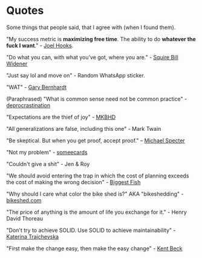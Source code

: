 # Quotes
Some things that people said, that I agree with (when I found them).

"My success metric is **maximizing free time**. The ability to do **whatever the fuck I want**." - [Joel Hooks](https://joelhooks.com/blog/2016/04/08/setting-goals-for-my-version-of-success). 

"Do what you can, with what you’ve got, where you are." - [Squire Bill Widener](https://suebrewton.com/2014/12/31/squire-bill-widener-vs-theodore-roosevelt/)

"Just say lol and move on" - Random WhatsApp sticker.

"WAT" - [Gary Bernhardt](https://www.destroyallsoftware.com/talks/wat)

(Paraphrased) "What is common sense need not be common practice" - [deprocrastination](https://www.deprocrastination.co/blog/how-to-make-quitting-your-addiction-easier)

"Expectations are the thief of joy" - [MKBHD](https://twitter.com/mkbhd/status/1429768663658377218?lang=en)

"All generalizations are false, including this one" - Mark Twain

"Be skeptical. But when you get proof, accept proof." – [Michael Specter](https://violentmetaphors.com/2013/08/25/how-to-read-and-understand-a-scientific-paper-2/)

"Not my problem" - [someecards](https://www.someecards.com/usercards/viewcard/f67dccf33389fddd2a9271a62eaf7b07/)

"Couldn't give a shit" - Jen & Roy

"We should avoid entering the trap in which the cost of planning exceeds the cost of making the wrong decision" - [Biggest Fish](https://biggestfish.substack.com/p/planning-is-for-doing?s=r)

"Why should I care what color the bike shed is?" AKA "bikeshedding" - [bikeshed.com](https://www.bikeshed.com/)

"The price of anything is the amount of life you exchange for it." - Henry David Thoreau

"Don't try to achieve SOLID. Use SOLID to achieve maintainability" - [Katerina Trajchevska](https://www.youtube.com/watch?v=rtmFCcjEgEw)

"First make the change easy, then make the easy change" - [Kent Beck](https://www.adamtal.me/2019/05/first-make-the-change-easy-then-make-the-easy-change)
